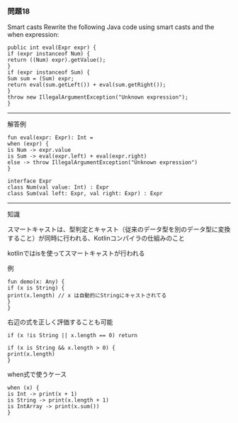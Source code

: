 ### 問題18

Smart casts
Rewrite the following Java code using smart casts and the when expression:

    public int eval(Expr expr) {
    if (expr instanceof Num) {
    return ((Num) expr).getValue();
    }
    if (expr instanceof Sum) {
    Sum sum = (Sum) expr;
    return eval(sum.getLeft()) + eval(sum.getRight());
    }
    throw new IllegalArgumentException("Unknown expression");
    }


---
解答例

    fun eval(expr: Expr): Int =
    when (expr) {
    is Num -> expr.value
    is Sum -> eval(expr.left) + eval(expr.right)
    else -> throw IllegalArgumentException("Unknown expression")
    }
    
    interface Expr
    class Num(val value: Int) : Expr
    class Sum(val left: Expr, val right: Expr) : Expr

---
知識

スマートキャストは、型判定とキャスト（従来のデータ型を別のデータ型に変換すること）が同時に行われる、Kotlinコンパイラの仕組みのこと

kotlinではisを使ってスマートキャストが行われる

例

    fun demo(x: Any) {
    if (x is String) {
    print(x.length) // x は自動的にStringにキャストされてる
    }
    }

右辺の式を正しく評価することも可能

    if (x !is String || x.length == 0) return
    
    if (x is String && x.length > 0) {
    print(x.length)
    }


when式で使うケース

    when (x) {
    is Int -> print(x + 1)
    is String -> print(x.length + 1)
    is IntArray -> print(x.sum())
    }


